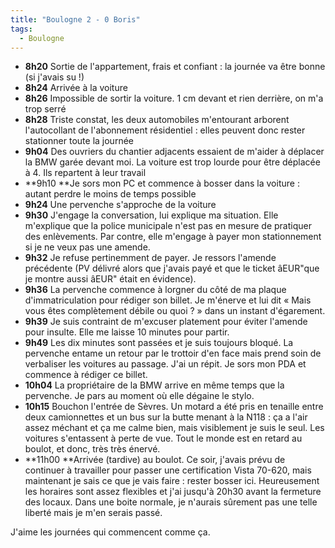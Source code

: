 ```yaml
---
title: "Boulogne 2 - 0 Boris"
tags:
  - Boulogne
---
```


*   **8h20** Sortie de l'appartement, frais et confiant&nbsp;: la journée va être bonne (si j'avais su&nbsp;!)
*   **8h24** Arrivée à la voiture
*   **8h26** Impossible de sortir la voiture. 1 cm devant et rien derrière, on m'a trop serré
*   **8h28** Triste constat, les deux automobiles m'entourant arborent l'autocollant de l'abonnement résidentiel&nbsp;: elles peuvent donc rester stationner toute la journée
*   **9h04** Des ouvriers du chantier adjacents essaient de m'aider à déplacer la BMW garée devant moi. La voiture est trop lourde pour être déplacée à 4\. Ils repartent à leur travail
*   **9h10 **Je sors mon PC et commence à bosser dans la voiture&nbsp;: autant perdre le moins de temps possible
*   **9h24** Une pervenche s'approche de la voiture
*   **9h30** J'engage la conversation, lui explique ma situation. Elle m'explique que la police municipale n'est pas en mesure de pratiquer des enlèvements. Par contre, elle m'engage à payer mon stationnement si je ne veux pas une amende.
*   **9h32** Je refuse pertinemment de payer. Je ressors l'amende précédente (PV délivré alors que j'avais payé et que le ticket âEUR"que je montre aussi âEUR" était en évidence).
*   **9h36** La pervenche commence à lorgner du côté de ma plaque d'immatriculation pour rédiger son billet. Je m'énerve et lui dit «&nbsp;Mais vous êtes complètement débile ou quoi&nbsp;?&nbsp;» dans un instant d'égarement.
*   **9h39** Je suis contraint de m'excuser platement pour éviter l'amende pour insulte. Elle me laisse 10 minutes pour partir.
*   **9h49** Les dix minutes sont passées et je suis toujours bloqué. La pervenche entame un retour par le trottoir d'en face mais prend soin de verbaliser les voitures au passage. J'ai un répit. Je sors mon PDA et commence à rédiger ce billet.
*   **10h04** La propriétaire de la BMW arrive en même temps que la pervenche. Je pars au moment où elle dégaine le stylo.
*   **10h15** Bouchon l'entrée de Sèvres. Un motard a été pris en tenaille entre deux camionnettes et un bus sur la butte menant à la N118&nbsp;: ça a l'air assez méchant et ça me calme bien, mais visiblement je suis le seul. Les voitures s'entassent à perte de vue. Tout le monde est en retard au boulot, et donc, très très énervé.
*   **11h00 **Arrivée (tardive) au boulot. Ce soir, j'avais prévu de continuer à travailler pour passer une certification Vista 70-620, mais maintenant je sais ce que je vais faire&nbsp;: rester bosser ici. Heureusement les horaires sont assez flexibles et j'ai jusqu'à 20h30 avant la fermeture des locaux. Dans une boite normale, je n'aurais s&ucirc;rement pas une telle liberté mais je m'en serais passé.

J'aime les journées qui commencent comme ça.